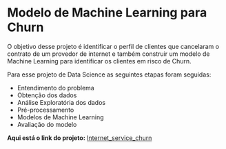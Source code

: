 # Modelo de Machine Learning para Churn

 O objetivo desse projeto é identificar o perfil de clientes que cancelaram o contrato de um provedor de internet e também construir um modelo de Machine Learning para identificar os clientes em risco de Churn.

Para esse projeto de Data Science as seguintes etapas foram seguidas:

* Entendimento do problema
* Obtenção dos dados
* Análise Exploratória dos dados
* Pré-processamento
* Modelos de Machine Learning
* Avaliação do modelo

**Aqui está o link do projeto:** [Internet_service_churn](https://github.com/JosenildoJunior/Internet_service_churn/blob/main/Internet_service_churn.ipynb)
